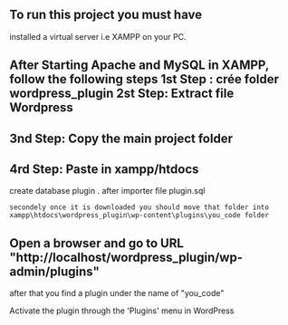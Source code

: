 To run this project you must have
---

installed a virtual server i.e XAMPP on your PC.

After Starting Apache and MySQL in XAMPP, follow the following steps
1st Step : crée folder wordpress_plugin
2st Step: Extract file Wordpress
---
3nd Step: Copy the main project folder
---
4rd Step: Paste in xampp/htdocs
---
create database plugin .
    after importer file plugin.sql
    
    secondely once it is downloaded you should move that folder into xampp\htdocs\wordpress_plugin\wp-content\plugins\you_code folder
 Open a browser and go to URL "http://localhost/wordpress_plugin/wp-admin/plugins"
 ---
after that you find a plugin under the name of "you_code"

Activate the plugin through the 'Plugins' menu in WordPress

